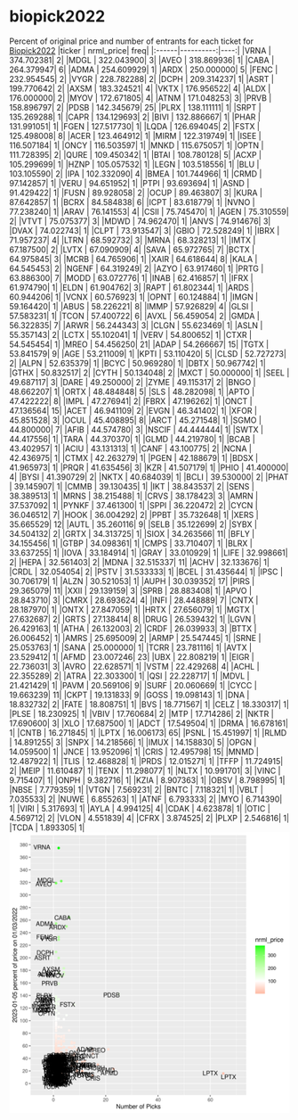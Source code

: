 # biopick2022
Percent of original price and number of entrants for each ticket for [Biopick2022](https://twitter.com/hashtag/Biopick2022)
|ticker | nrml_price| freq|
|:------|----------:|----:|
|VRNA   | 374.702381|    2|
|MDGL   | 322.043900|    3|
|AVEO   | 318.869936|    1|
|CABA   | 264.379947|    6|
|ADMA   | 254.609929|    1|
|ARDX   | 250.000000|    5|
|FENC   | 232.954545|    2|
|VYGR   | 228.782288|    2|
|DCPH   | 209.314237|    1|
|ASRT   | 199.770642|    2|
|AXSM   | 183.324521|    4|
|VKTX   | 176.956522|    4|
|ALDX   | 176.000000|    2|
|MYOV   | 172.671805|    4|
|ATNM   | 171.048253|    3|
|PRVB   | 158.896797|    2|
|PDSB   | 142.345679|   25|
|PLRX   | 138.111111|    1|
|SRPT   | 135.269288|    1|
|CAPR   | 134.129693|    2|
|BIVI   | 132.886667|    1|
|PHAR   | 131.991051|    1|
|FGEN   | 127.517730|    1|
|LQDA   | 126.694045|    2|
|FSTX   | 125.498008|    8|
|ACER   | 123.464912|    1|
|MIRM   | 122.319749|    1|
|ISEE   | 116.507184|    1|
|ONCY   | 116.503597|    1|
|MNKD   | 115.675057|    1|
|OPTN   | 111.728395|    2|
|QURE   | 109.450342|    1|
|BTAI   | 108.780128|    5|
|ACXP   | 105.299699|    1|
|HZNP   | 105.057532|    1|
|LEGN   | 103.518556|    1|
|BLU    | 103.105590|    2|
|IPA    | 102.332090|    4|
|BMEA   | 101.744966|    1|
|CRMD   |  97.142857|    1|
|VERU   |  94.651952|    1|
|PTPI   |  93.693694|    1|
|ASND   |  91.429422|    1|
|FUSN   |  89.928058|    2|
|OCUP   |  89.463807|    3|
|KURA   |  87.642857|    1|
|BCRX   |  84.584838|    6|
|ICPT   |  83.618779|    1|
|NVNO   |  77.238240|    1|
|ARAV   |  76.141553|    4|
|CSII   |  75.745470|    1|
|AGEN   |  75.310559|    2|
|VTVT   |  75.075377|    3|
|MDWD   |  74.962470|    1|
|ANVS   |  74.914676|    3|
|DVAX   |  74.022743|    1|
|CLPT   |  73.913547|    3|
|GBIO   |  72.528249|    1|
|IBRX   |  71.957237|    4|
|LTRN   |  68.592732|    3|
|MRNA   |  68.328213|    1|
|IMTX   |  67.187500|    2|
|LVTX   |  67.090909|    4|
|SAVA   |  65.972765|    7|
|BCTX   |  64.975845|    3|
|MCRB   |  64.765906|    1|
|XAIR   |  64.618644|    8|
|KALA   |  64.545453|    2|
|NGENF  |  64.319249|    2|
|AZYO   |  63.917460|    1|
|PRTG   |  63.886300|    7|
|MODD   |  63.072776|    1|
|INAB   |  62.416857|    1|
|IFRX   |  61.974790|    1|
|ELDN   |  61.904762|    3|
|RAPT   |  61.802344|    1|
|ARDS   |  60.944206|    1|
|VCNX   |  60.576923|    1|
|OPNT   |  60.124884|    1|
|IMGN   |  59.164420|    1|
|ABUS   |  58.226221|    8|
|IMMP   |  57.926829|    4|
|GLSI   |  57.583231|    1|
|TCON   |  57.400722|    6|
|AVXL   |  56.459054|    2|
|GMDA   |  56.322835|    7|
|ARWR   |  56.244343|    3|
|CLGN   |  55.623469|    1|
|ASLN   |  55.357143|    2|
|LCTX   |  55.102041|    1|
|VERV   |  54.800652|    1|
|CTXR   |  54.545454|    1|
|MREO   |  54.456250|   21|
|ADAP   |  54.266667|   15|
|TGTX   |  53.841579|    9|
|AGE    |  53.211009|    1|
|KPTI   |  53.110420|    5|
|CLSD   |  52.727273|    2|
|ALPN   |  52.635379|    1|
|BCYC   |  50.969280|    1|
|DBTX   |  50.967742|    1|
|GTHX   |  50.832517|    2|
|CYTH   |  50.134048|    2|
|MXCT   |  50.000000|    1|
|SEEL   |  49.687117|    3|
|DARE   |  49.250000|    2|
|ZYME   |  49.115317|    2|
|BNGO   |  48.662207|    1|
|ORTX   |  48.484848|    5|
|SLS    |  48.282098|    1|
|APTO   |  47.422222|    8|
|IMPL   |  47.276941|    2|
|FBRX   |  47.196262|    1|
|ONCT   |  47.136564|   15|
|ACET   |  46.941109|    2|
|EVGN   |  46.341402|    1|
|XFOR   |  45.851528|    3|
|OCUL   |  45.408895|    8|
|ARCT   |  45.271548|    1|
|SGMO   |  44.800000|    7|
|AFIB   |  44.574780|    3|
|NSCIF  |  44.444444|    1|
|SWTX   |  44.417556|    1|
|TARA   |  44.370370|    1|
|GLMD   |  44.219780|    1|
|BCAB   |  43.402957|    1|
|ACIU   |  43.131313|    1|
|CANF   |  43.100775|    2|
|NCNA   |  42.436975|    1|
|CTMX   |  42.263279|    1|
|PGEN   |  42.188679|    1|
|BDSX   |  41.965973|    1|
|PRQR   |  41.635456|    3|
|KZR    |  41.507179|    1|
|PHIO   |  41.400000|    4|
|BYSI   |  41.390729|    2|
|NKTX   |  40.684039|    1|
|BCLI   |  39.530000|    2|
|PHAT   |  39.145907|    1|
|CMMB   |  39.130435|    1|
|IKT    |  38.843537|    2|
|SENS   |  38.389513|    1|
|MRNS   |  38.215488|    1|
|CRVS   |  38.178423|    3|
|AMRN   |  37.537092|    1|
|PYNKF  |  37.461300|    1|
|SPPI   |  36.220472|    2|
|CYCN   |  36.046512|    7|
|HOOK   |  36.004292|    2|
|PPBT   |  35.732648|    1|
|XERS   |  35.665529|   12|
|AUTL   |  35.260116|    9|
|SELB   |  35.122699|    2|
|SYBX   |  34.504132|    2|
|GRTX   |  34.313725|    1|
|SIOX   |  34.263566|   11|
|BFLY   |  34.155456|    1|
|GTBP   |  34.098361|    1|
|CMPS   |  33.710407|    1|
|BLRX   |  33.637255|    1|
|IOVA   |  33.184914|    1|
|GRAY   |  33.010929|    1|
|LIFE   |  32.998661|    2|
|HEPA   |  32.561403|    2|
|MDNA   |  32.515337|   11|
|ACHV   |  32.133676|    1|
|CRDL   |  32.054054|    2|
|PSTV   |  31.533333|    1|
|BCEL   |  31.435644|    1|
|IPSC   |  30.706179|    1|
|ALZN   |  30.521053|    1|
|AUPH   |  30.039352|   17|
|PIRS   |  29.365079|   11|
|XXII   |  29.139159|    3|
|SPRB   |  28.883408|    1|
|APVO   |  28.843710|    3|
|CMRX   |  28.693624|    4|
|INFI   |  28.448889|    7|
|CNTX   |  28.187970|    1|
|ONTX   |  27.847059|    1|
|HRTX   |  27.656079|    1|
|MGTX   |  27.632687|    2|
|GRTS   |  27.138414|    8|
|DRUG   |  26.539432|    1|
|LGVN   |  26.429163|    1|
|ATHA   |  26.132003|    2|
|CRDF   |  26.039933|    3|
|BTTX   |  26.006452|    1|
|AMRS   |  25.695009|    2|
|ARMP   |  25.547445|    1|
|SRNE   |  25.053763|    1|
|SANA   |  25.000000|    1|
|TCRR   |  23.781116|    1|
|AVTX   |  23.529412|    1|
|AFMD   |  23.007246|   23|
|UBX    |  22.808219|    1|
|EIGR   |  22.736031|    3|
|AVRO   |  22.628571|    1|
|VSTM   |  22.429268|    4|
|ACHL   |  22.355289|    2|
|ATRA   |  22.303300|    1|
|QSI    |  22.228717|    1|
|MDVL   |  21.421429|    1|
|PAVM   |  20.569106|    9|
|SURF   |  20.060669|    1|
|CYCC   |  19.663239|   11|
|CKPT   |  19.131833|    9|
|GOSS   |  19.098143|    1|
|DNA    |  18.832732|    2|
|FATE   |  18.808751|    1|
|BVS    |  18.771567|    1|
|CELZ   |  18.330317|    1|
|PLSE   |  18.230925|    1|
|VBIV   |  17.760684|    2|
|MTP    |  17.714286|    2|
|NKTR   |  17.690600|    3|
|XLO    |  17.687500|    1|
|ADCT   |  17.549504|    1|
|DRMA   |  16.678161|    1|
|CNTB   |  16.271845|    1|
|LPTX   |  16.006173|   65|
|PSNL   |  15.451997|    1|
|RLMD   |  14.891255|    3|
|SNPX   |  14.218566|    1|
|IMUX   |  14.158830|    5|
|OPGN   |  14.059500|    1|
|JNCE   |  13.952096|    1|
|CRIS   |  12.495798|   15|
|MNMD   |  12.487922|    1|
|TLIS   |  12.468828|    1|
|PRDS   |  12.015271|    1|
|TFFP   |  11.724915|    2|
|MEIP   |  11.610487|    1|
|TENX   |  11.298077|    1|
|NLTX   |  10.991701|    3|
|VINC   |   9.715407|    1|
|ONPH   |   9.382716|    1|
|KZIA   |   8.907363|    1|
|OBSV   |   8.798995|    1|
|NBSE   |   7.779359|    1|
|VTGN   |   7.569231|    2|
|BNTC   |   7.118321|    1|
|VBLT   |   7.035533|    2|
|NUWE   |   6.855263|    1|
|ATNF   |   6.793333|    2|
|MYO    |   6.714390|    1|
|VIRI   |   5.317693|    1|
|AYLA   |   4.994125|    4|
|CDAK   |   4.623878|    1|
|OTIC   |   4.569712|    2|
|VLON   |   4.551839|    4|
|CFRX   |   3.874525|    2|
|PLXP   |   2.546816|    1|
|TCDA   |   1.893305|    1|
![retvspicks](biopicks.png?raw=true)
